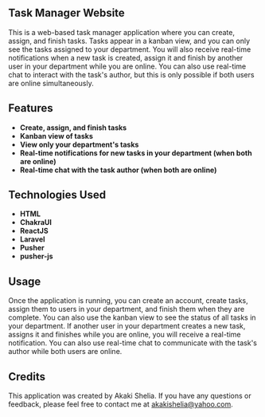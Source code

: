 ## Task Manager Website

This is a web-based task manager application where you can create, assign, and finish tasks. Tasks appear in a kanban view, and you can only see the tasks assigned to your department. You will also receive real-time notifications when a new task is created, assign it and finish by another user in your department while you are online. You can also use real-time chat to interact with the task's author, but this is only possible if both users are online simultaneously.

## Features

- **Create, assign, and finish tasks**
- **Kanban view of tasks**
- **View only your department's tasks**
- **Real-time notifications for new tasks in your department (when both are online)**
- **Real-time chat with the task author (when both are online)**

## Technologies Used
- **HTML**
- **ChakraUI**
- **ReactJS**
- **Laravel**
- **Pusher**
- **pusher-js**

## Usage

Once the application is running, you can create an account, create tasks, assign them to users in your department, and finish them when they are complete. You can also use the kanban view to see the status of all tasks in your department. If another user in your department creates a new task, assigns it and finishes while you are online, you will receive a real-time notification. You can also use real-time chat to communicate with the task's author while both users are online.

## Credits

This application was created by Akaki Shelia. If you have any questions or feedback, please feel free to contact me at akakishelia@yahoo.com.
